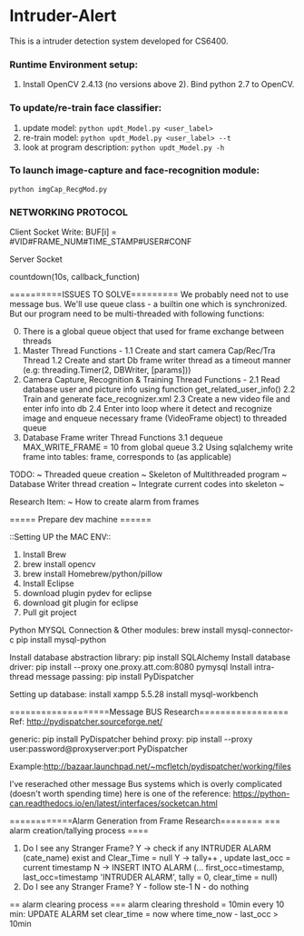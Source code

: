 # Intruder-Alert
This is a intruder detection system developed for CS6400.

### **Runtime Environment** setup:
1. Install OpenCV 2.4.13 (no versions above 2). Bind python 2.7 to OpenCV.




### To update/re-train face classifier:
1. update model:
`python updt_Model.py <user_label>` 				
2. re-train model:
`python updt_Model.py <user_label> --t` 			
3. look at program description:
`python updt_Model.py -h`

### To launch image-capture and face-recognition module:
`python imgCap_RecgMod.py`



### NETWORKING PROTOCOL
Client Socket Write: BUF[i] = \#VID\#FRAME_NUM\#TIME_STAMP\#USER\#CONF


Server Socket

countdown(10s, callback_function)





==========ISSUES TO SOLVE=========
We probably need not to use message bus. We'll use queue class - a builtin one which is synchronized. 
But our program need to be multi-threaded with following functions:

0. There is a global queue object that used for frame exchange between threads
1. Master Thread
	Functions -
	1.1 Create and start camera Cap/Rec/Tra Thread
	1.2 Create and start Db frame writer thread as a timeout manner  (e.g: threading.Timer(2, DBWriter, [params]))
2. Camera Capture, Recognition & Training Thread
	Functions - 
	2.1 Read database user and picture info using function get_related_user_info() 
	2.2 Train and generate face_recognizer.xml
	2.3 Create a new video file and enter info into db
	2.4 Enter into loop where it detect and recognize image and enqueue necessary frame (VideoFrame object) to threaded queue
3. Database Frame writer Thread
	Functions
	3.1 dequeue MAX_WRITE_FRAME = 10 from global queue
	3.2 Using sqlalchemy write frame into tables: frame, corresponds to (as applicable)

TODO:
~ Threaded queue creation
~ Skeleton of Multithreaded program
~ Database Writer thread creation
~ Integrate current codes into skeleton
~ 

Research Item:
~ How to create alarm from frames

	
===== Prepare dev machine ======

::Setting UP the MAC ENV::

1. Install Brew
2. brew install opencv
3. brew install Homebrew/python/pillow
4. Install Eclipse
5. download plugin pydev for eclipse
6. download git plugin for eclipse
7. Pull git project 

Python MYSQL Connection & Other modules:
brew install mysql-connector-c
pip install mysql-python

Install database abstraction library: pip install SQLAlchemy
Install database driver: pip install --proxy one.proxy.att.com:8080 pymysql 
Install intra-thread message passing: pip install PyDispatcher

Setting up database:
install xampp 5.5.28
install mysql-workbench


===================Message BUS Research=================
Ref: http://pydispatcher.sourceforge.net/

generic: 
pip install PyDispatcher
behind proxy: pip install --proxy user:password@proxyserver:port PyDispatcher

Example:http://bazaar.launchpad.net/~mcfletch/pydispatcher/working/files

I've reserached other message Bus systems which is overly complicated (doesn't worth spending time)
here is one of the reference: https://python-can.readthedocs.io/en/latest/interfaces/socketcan.html

============Alarm Generation from Frame Research========
=== alarm creation/tallying process ====
1. Do I see any Stranger Frame? 
	Y -> check if any INTRUDER ALARM (cate_name) exist and Clear_Time = null
		Y -> tally++ , update last_occ = current timestamp
        N -> INSERT INTO ALARM (... first_occ=timestamp, last_occ=timestamp 'INTRUDER ALARM', tally = 0, clear_time = null)
2. Do I see any Stranger Frame? Y - follow ste-1
	N - do nothing

== alarm clearing process ===
alarm clearing threshold = 10min
every 10 min:
	UPDATE ALARM set clear_time = now where time_now - last_occ > 10min